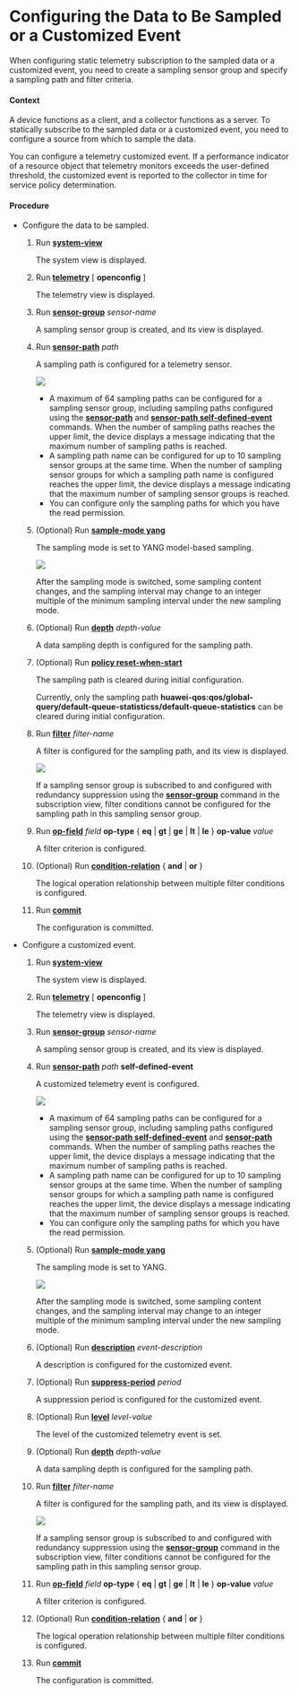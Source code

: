 Configuring the Data to Be Sampled or a Customized Event
========================================================

When configuring static telemetry subscription to the sampled data or a customized event, you need to create a sampling sensor group and specify a sampling path and filter criteria.

#### Context

A device functions as a client, and a collector functions as a server. To statically subscribe to the sampled data or a customized event, you need to configure a source from which to sample the data.

You can configure a telemetry customized event. If a performance indicator of a resource object that telemetry monitors exceeds the user-defined threshold, the customized event is reported to the collector in time for service policy determination.


#### Procedure

* Configure the data to be sampled.
  1. Run [**system-view**](cmdqueryname=system-view)
     
     
     
     The system view is displayed.
  2. Run [**telemetry**](cmdqueryname=telemetry) [ **openconfig** ]
     
     
     
     The telemetry view is displayed.
  3. Run [**sensor-group**](cmdqueryname=sensor-group) *sensor-name*
     
     
     
     A sampling sensor group is created, and its view is displayed.
  4. Run [**sensor-path**](cmdqueryname=sensor-path) *path* 
     
     
     
     A sampling path is configured for a telemetry sensor.
     
     
     
     ![](../../../../public_sys-resources/note_3.0-en-us.png) 
     + A maximum of 64 sampling paths can be configured for a sampling sensor group, including sampling paths configured using the [**sensor-path**](cmdqueryname=sensor-path) and [**sensor-path self-defined-event**](cmdqueryname=sensor-path+self-defined-event) commands. When the number of sampling paths reaches the upper limit, the device displays a message indicating that the maximum number of sampling paths is reached.
     + A sampling path name can be configured for up to 10 sampling sensor groups at the same time. When the number of sampling sensor groups for which a sampling path name is configured reaches the upper limit, the device displays a message indicating that the maximum number of sampling sensor groups is reached.
     + You can configure only the sampling paths for which you have the read permission.
  5. (Optional) Run [**sample-mode yang**](cmdqueryname=sample-mode+yang)
     
     
     
     The sampling mode is set to YANG model-based sampling.
     
     
     
     ![](../../../../public_sys-resources/note_3.0-en-us.png) 
     
     After the sampling mode is switched, some sampling content changes, and the sampling interval may change to an integer multiple of the minimum sampling interval under the new sampling mode.
  6. (Optional) Run [**depth**](cmdqueryname=depth) *depth-value*
     
     
     
     A data sampling depth is configured for the sampling path.
  7. (Optional) Run [**policy reset-when-start**](cmdqueryname=policy+reset-when-start)
     
     
     
     The sampling path is cleared during initial configuration.
     
     
     
     Currently, only the sampling path **huawei-qos:qos/global-query/default-queue-statisticss/default-queue-statistics** can be cleared during initial configuration.
  8. Run [**filter**](cmdqueryname=filter) *filter-name*
     
     
     
     A filter is configured for the sampling path, and its view is displayed.
     
     
     
     ![](../../../../public_sys-resources/note_3.0-en-us.png) 
     
     If a sampling sensor group is subscribed to and configured with redundancy suppression using the [**sensor-group**](cmdqueryname=sensor-group) command in the subscription view, filter conditions cannot be configured for the sampling path in this sampling sensor group.
  9. Run [**op-field**](cmdqueryname=op-field) *field* **op-type** { **eq** | **gt** | **ge** | **lt** | **le** } **op-value** *value*
     
     
     
     A filter criterion is configured.
  10. (Optional) Run [**condition-relation**](cmdqueryname=condition-relation) { **and** | **or** }
      
      
      
      The logical operation relationship between multiple filter conditions is configured.
  11. Run [**commit**](cmdqueryname=commit)
      
      
      
      The configuration is committed.
* Configure a customized event.
  1. Run [**system-view**](cmdqueryname=system-view)
     
     
     
     The system view is displayed.
  2. Run [**telemetry**](cmdqueryname=telemetry) [ **openconfig** ]
     
     
     
     The telemetry view is displayed.
  3. Run [**sensor-group**](cmdqueryname=sensor-group) *sensor-name*
     
     
     
     A sampling sensor group is created, and its view is displayed.
  4. Run [**sensor-path**](cmdqueryname=sensor-path) *path* **self-defined-event**
     
     
     
     A customized telemetry event is configured.
     
     
     
     ![](../../../../public_sys-resources/note_3.0-en-us.png) 
     + A maximum of 64 sampling paths can be configured for a sampling sensor group, including sampling paths configured using the [**sensor-path self-defined-event**](cmdqueryname=sensor-path+self-defined-event) and [**sensor-path**](cmdqueryname=sensor-path) commands. When the number of sampling paths reaches the upper limit, the device displays a message indicating that the maximum number of sampling paths is reached.
     + A sampling path name can be configured for up to 10 sampling sensor groups at the same time. When the number of sampling sensor groups for which a sampling path name is configured reaches the upper limit, the device displays a message indicating that the maximum number of sampling sensor groups is reached.
     + You can configure only the sampling paths for which you have the read permission.
  5. (Optional) Run [**sample-mode yang**](cmdqueryname=sample-mode+yang)
     
     
     
     The sampling mode is set to YANG.
     
     
     
     ![](../../../../public_sys-resources/note_3.0-en-us.png) 
     
     After the sampling mode is switched, some sampling content changes, and the sampling interval may change to an integer multiple of the minimum sampling interval under the new sampling mode.
  6. (Optional) Run [**description**](cmdqueryname=description) *event-description*
     
     
     
     A description is configured for the customized event.
  7. (Optional) Run [**suppress-period**](cmdqueryname=suppress-period) *period*
     
     
     
     A suppression period is configured for the customized event.
  8. (Optional) Run [**level**](cmdqueryname=level) *level-value*
     
     
     
     The level of the customized telemetry event is set.
  9. (Optional) Run [**depth**](cmdqueryname=depth) *depth-value*
     
     
     
     A data sampling depth is configured for the sampling path.
  10. Run [**filter**](cmdqueryname=filter) *filter-name*
      
      
      
      A filter is configured for the sampling path, and its view is displayed.
      
      
      
      ![](../../../../public_sys-resources/note_3.0-en-us.png) 
      
      If a sampling sensor group is subscribed to and configured with redundancy suppression using the [**sensor-group**](cmdqueryname=sensor-group) command in the subscription view, filter conditions cannot be configured for the sampling path in this sampling sensor group.
  11. Run [**op-field**](cmdqueryname=op-field) *field* **op-type** { **eq** | **gt** | **ge** | **lt** | **le** } **op-value** *value*
      
      
      
      A filter criterion is configured.
  12. (Optional) Run [**condition-relation**](cmdqueryname=condition-relation) { **and** | **or** }
      
      
      
      The logical operation relationship between multiple filter conditions is configured.
  13. Run [**commit**](cmdqueryname=commit)
      
      
      
      The configuration is committed.